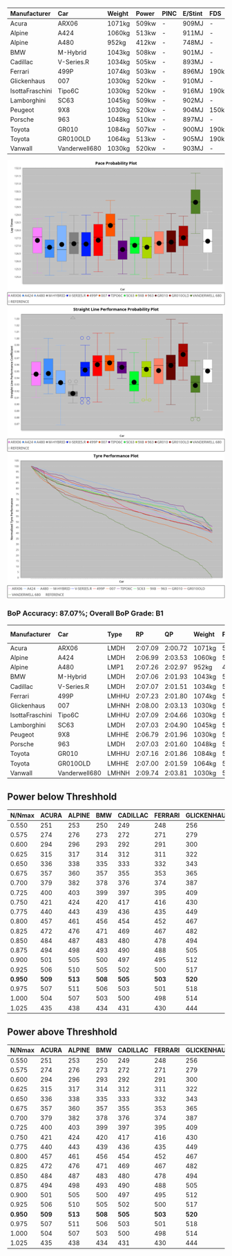 |Manufacturer|Car|Weight|Power|PINC|E/Stint|FDS|
|:-|:-|:-|:-|:-|:-|:-|
|Acura|ARX06|1071kg|509kw|-|909MJ|-|
|Alpine|A424|1060kg|513kw|-|911MJ|-|
|Alpine|A480|952kg|412kw|-|748MJ|-|
|BMW|M-Hybrid|1043kg|508kw|-|901MJ|-|
|Cadillac|V-Series.R|1034kg|505kw|-|893MJ|-|
|Ferrari|499P|1074kg|503kw|-|896MJ|190kph|
|Glickenhaus|007|1030kg|520kw|-|910MJ|-|
|IsottaFraschini|Tipo6C|1030kg|520kw|-|916MJ|190kph|
|Lamborghini|SC63|1045kg|509kw|-|902MJ|-|
|Peugeot|9X8|1030kg|520kw|-|904MJ|150kph|
|Porsche|963|1048kg|510kw|-|897MJ|-|
|Toyota|GR010|1084kg|507kw|-|900MJ|190kph|
|Toyota|GR010OLD|1064kg|513kw|-|905MJ|190kph|
|Vanwall|Vanderwell680|1030kg|520kw|-|903MJ|-|

![PACECHART](./IMG/CUSTOM.png)
![STRAIGHTLINEPERFORMANCECHART](./IMG/CUSTOM_sp.png)
![TYREPERFORMANCECHART](./IMG/CUSTOM_tw.png)

### BoP Accuracy: 87.07%; Overall BoP Grade: B1
|Manufacturer|Car|Type|RP|QP|Weight|Power¹|Threshhold|PINC|Power²|E/Stint|AVG Vmax|FDS|RDLC|L/Stint|BOP-Grade|ModelAccuracy|ModelPoints|Match%|
|:-|:-|:-|:-|:-|:-|:-|:-|:-|:-|:-|:-|:-|:-|:-|:-|:-|:-|:-|
|Acura|ARX06|LMDH|2:07.09|2:00.72|1071kg|509kw|210.0kph|-|509kw|909MJ|301.17kph|-|0.99|25|-B1|100.00%|995|86.84%|
|Alpine|A424|LMDH|2:06.99|2:03.53|1060kg|513kw|210.0kph|-|513kw|911MJ|302.01kph|-|1.01|25|~A1|80.53%|517|96.43%|
|Alpine|A480|LMP1|2:07.26|2:02.97|952kg|412kw|210.0kph|-|412kw|748MJ|296.87kph|-|0.97|23|~A1|56.35%|794|100.00%|
|BMW|M-Hybrid|LMDH|2:07.06|2:01.93|1043kg|508kw|210.0kph|-|508kw|901MJ|298.48kph|-|1.03|25|-A2|96.62%|1656|91.78%|
|Cadillac|V-Series.R|LMDH|2:07.07|2:01.51|1034kg|505kw|210.0kph|-|505kw|893MJ|302.72kph|-|1.03|25|~A1|90.68%|2081|95.42%|
|Ferrari|499P|LMHHU|2:07.23|2:01.80|1074kg|503kw|210.0kph|-|503kw|896MJ|302.90kph|190kph|1.02|25|~A1|94.63%|2574|99.89%|
|Glickenhaus|007|LMHNH|2:08.00|2:03.13|1030kg|520kw|210.0kph|-|520kw|910MJ|306.22kph|-|0.95|25|+B1|94.93%|1610|86.38%|
|IsottaFraschini|Tipo6C|LMHHU|2:07.09|2:04.66|1030kg|520kw|210.0kph|-|520kw|916MJ|305.12kph|190kph|1.08|25|+B1|66.67%|96|85.53%|
|Lamborghini|SC63|LMDH|2:07.03|2:04.90|1045kg|509kw|210.0kph|-|509kw|902MJ|300.13kph|-|1.05|25|-A2|92.15%|399|92.86%|
|Peugeot|9X8|LMHHE|2:06.79|2:01.96|1030kg|520kw|210.0kph|-|520kw|904MJ|303.82kph|150kph|1.03|25|-B1|83.80%|2473|87.47%|
|Porsche|963|LMDH|2:07.03|2:01.60|1048kg|510kw|210.0kph|-|510kw|897MJ|302.92kph|-|1.02|25|-A2|95.67%|5902|91.46%|
|Toyota|GR010|LMHHU|2:07.16|2:01.86|1084kg|507kw|210.0kph|-|507kw|900MJ|302.66kph|190kph|1.01|25|~A1|91.69%|3310|98.63%|
|Toyota|GR010OLD|LMHHE|2:07.00|2:01.59|1064kg|513kw|210.0kph|-|513kw|905MJ|306.43kph|190kph|1.02|25|~A1|85.24%|1322|95.54%|
|Vanwall|Vanderwell680|LMHNH|2:09.74|2:03.81|1030kg|520kw|210.0kph|-|520kw|903MJ|299.94kph|-|1.01|25|+Ω1|93.72%|627|10.75%|

## Power below Threshhold
|N/Nmax|ACURA|ALPINE|BMW|CADILLAC|FERRARI|GLICKENHAUS|ISOTTAFRASCHINI|LAMBORGHINI|PEUGEOT|PORSCHE|TOYOTA|TOYOTA|VANWALL|​|RPM|A480|
|:-|:-|:-|:-|:-|:-|:-|:-|:-|:-|:-|:-|:-|:-|:-|:-|:-|
|0.550|251|253|250|249|248|256|256|251|256|251|250|253|256|​|--|-|
|0.575|274|276|273|272|271|279|279|274|279|274|273|276|279|​|--|-|
|0.600|294|296|293|292|291|300|300|294|300|295|293|296|300|​|--|-|
|0.625|315|317|314|312|311|322|322|315|322|316|314|317|322|​|--|-|
|0.650|336|338|335|333|332|343|343|336|343|337|335|338|343|​|--|-|
|0.675|357|360|357|355|353|365|365|357|365|358|356|360|365|​|--|-|
|0.700|379|382|378|376|374|387|387|379|387|380|377|382|387|​|--|-|
|0.725|400|403|399|397|395|409|409|400|409|401|399|403|409|​|--|-|
|0.750|421|424|420|417|416|430|430|421|430|422|419|424|430|​|--|-|
|0.775|440|443|439|436|435|449|449|440|449|441|438|443|449|​|5000|242|
|0.800|457|461|456|454|452|467|467|457|467|458|455|461|467|​|5500|286|
|0.825|472|476|471|469|467|482|482|472|482|473|470|476|482|​|6000|319|
|0.850|484|487|483|480|478|494|494|484|494|485|482|487|494|​|6500|361|
|0.875|494|498|493|490|488|505|505|494|505|495|492|498|505|​|7000|403|
|0.900|501|505|500|497|495|512|512|501|512|502|499|505|512|​|7500|413|
|0.925|506|510|505|502|500|517|517|506|517|507|504|510|517|​|8000|409|
|**0.950**|**509**|**513**|**508**|**505**|**503**|**520**|**520**|**509**|**520**|**510**|**507**|**513**|**520**|**​**|**8500**|**412**|
|0.975|507|511|506|503|501|518|518|507|518|508|505|511|518|​|9000|206|
|1.000|504|507|503|500|498|514|514|504|514|505|502|507|514|​|--|-|
|1.025|435|438|434|431|430|444|444|435|444|436|433|438|444|​|--|-|

## Power above Threshhold
|N/Nmax|ACURA|ALPINE|BMW|CADILLAC|FERRARI|GLICKENHAUS|ISOTTAFRASCHINI|LAMBORGHINI|PEUGEOT|PORSCHE|TOYOTA|TOYOTA|VANWALL|​|RPM|A480|
|:-|:-|:-|:-|:-|:-|:-|:-|:-|:-|:-|:-|:-|:-|:-|:-|:-|
|0.550|251|253|250|249|248|256|256|251|256|251|250|253|256|​|--|-|
|0.575|274|276|273|272|271|279|279|274|279|274|273|276|279|​|--|-|
|0.600|294|296|293|292|291|300|300|294|300|295|293|296|300|​|--|-|
|0.625|315|317|314|312|311|322|322|315|322|316|314|317|322|​|--|-|
|0.650|336|338|335|333|332|343|343|336|343|337|335|338|343|​|--|-|
|0.675|357|360|357|355|353|365|365|357|365|358|356|360|365|​|--|-|
|0.700|379|382|378|376|374|387|387|379|387|380|377|382|387|​|--|-|
|0.725|400|403|399|397|395|409|409|400|409|401|399|403|409|​|--|-|
|0.750|421|424|420|417|416|430|430|421|430|422|419|424|430|​|--|-|
|0.775|440|443|439|436|435|449|449|440|449|441|438|443|449|​|5000|242|
|0.800|457|461|456|454|452|467|467|457|467|458|455|461|467|​|5500|286|
|0.825|472|476|471|469|467|482|482|472|482|473|470|476|482|​|6000|319|
|0.850|484|487|483|480|478|494|494|484|494|485|482|487|494|​|6500|361|
|0.875|494|498|493|490|488|505|505|494|505|495|492|498|505|​|7000|403|
|0.900|501|505|500|497|495|512|512|501|512|502|499|505|512|​|7500|413|
|0.925|506|510|505|502|500|517|517|506|517|507|504|510|517|​|8000|409|
|**0.950**|**509**|**513**|**508**|**505**|**503**|**520**|**520**|**509**|**520**|**510**|**507**|**513**|**520**|**​**|**8500**|**412**|
|0.975|507|511|506|503|501|518|518|507|518|508|505|511|518|​|9000|206|
|1.000|504|507|503|500|498|514|514|504|514|505|502|507|514|​|--|-|
|1.025|435|438|434|431|430|444|444|435|444|436|433|438|444|​|--|-|
